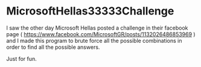 # MicrosoftHellas33333Challenge

I saw the other day Microsoft Hellas posted a challenge in their facebook page ( https://www.facebook.com/MicrosoftGR/posts/1132026486853969 ) and I made this program to brute force all the possible combinations in order to find all the possible answers. 

Just for fun.
